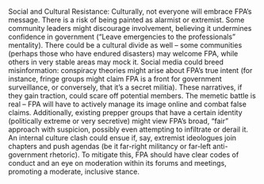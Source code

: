 Social and Cultural Resistance: Culturally, not everyone will embrace FPA’s message. There is a risk of being painted as alarmist or extremist. Some community leaders might discourage involvement, believing it undermines confidence in government (“Leave emergencies to the professionals” mentality). There could be a cultural divide as well – some communities (perhaps those who have endured disasters) may welcome FPA, while others in very stable areas may mock it. Social media could breed misinformation: conspiracy theories might arise about FPA’s true intent (for instance, fringe groups might claim FPA is a front for government surveillance, or conversely, that it’s a secret militia). These narratives, if they gain traction, could scare off potential members. The memetic battle is real – FPA will have to actively manage its image online and combat false claims. Additionally, existing prepper groups that have a certain identity (politically extreme or very secretive) might view FPA’s broad, “fair” approach with suspicion, possibly even attempting to infiltrate or derail it. An internal culture clash could ensue if, say, extremist ideologues join chapters and push agendas (be it far-right militancy or far-left anti-government rhetoric). To mitigate this, FPA should have clear codes of conduct and an eye on moderation within its forums and meetings, promoting a moderate, inclusive stance.